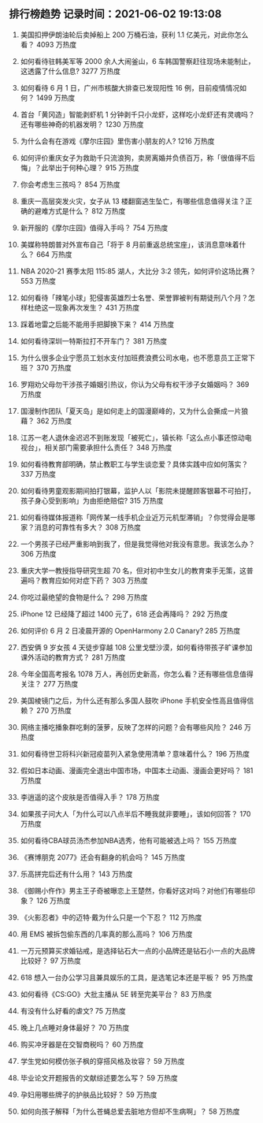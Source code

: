 
## 排行榜趋势 记录时间：2021-06-02 19:13:08
  
  1. 美国扣押伊朗油轮后卖掉船上 200 万桶石油，获利 1.1 亿美元，对此你怎么看？ 4093 万热度
    
  2. 如何看待驻韩美军等 2000 余人大闹釜山，6 车韩国警察赶往现场未能制止，这透露了什么信息? 3277 万热度
    
  3. 如何看待 6 月 1 日，广州市核酸大排查已发现阳性 16 例，目前疫情情况如何？ 1499 万热度
    
  4. 首台「黄冈造」智能剥虾机 1 分钟剥千只小龙虾，这样吃小龙虾还有灵魂吗？还有哪些神奇的机器发明？ 1230 万热度
    
  5. 为什么会有在游戏《摩尔庄园》里伤害小朋友的人? 1216 万热度
    
  6. 如何评价重庆女子为救助千只流浪狗，卖房离婚并负债百万，称「很值得不后悔」？此举出于何种心理？ 915 万热度
    
  7. 你会考虑生三孩吗？ 854 万热度
    
  8. 重庆一高层突发火灾，女子从 13 楼翻窗逃生坠亡，有哪些信息值得关注？正确的避难方式是什么？ 812 万热度
    
  9. 新开服的《摩尔庄园》值得入手吗？ 754 万热度
    
  10. 美媒称特朗普对外宣布自己「将于 8 月前重返总统宝座」，该消息意味着什么？ 664 万热度
    
  11. NBA 2020-21 赛季太阳 115:85 湖人，大比分 3:2 领先，如何评价这场比赛？ 553 万热度
    
  12. 如何看待「辣笔小球」犯侵害英雄烈士名誉、荣誉罪被判有期徒刑八个月？怎样杜绝这一现象再次发生？ 431 万热度
    
  13. 踩着地雷之后能不能用手把脚换下来？ 414 万热度
    
  14. 如何看待深圳一特斯拉打不开车门？ 381 万热度
    
  15. 为什么很多企业宁愿员工划水支付加班费浪费公司水电，也不愿意员工正常下班？ 370 万热度
    
  16. 罗翔劝父母勿干涉孩子婚姻引热议，你认为父母有权干涉子女婚姻吗？ 369 万热度
    
  17. 国漫制作团队「夏天岛」是如何走上的国漫巅峰的，又为什么会撕成一片狼藉？ 362 万热度
    
  18. 江苏一老人退休金迟迟不到账发现「被死亡」，镇长称「这么点小事还惊动电视台」，相关部门需要承担什么责任？ 348 万热度
    
  19. 如何看待教育部明确，禁止教职工与学生谈恋爱？具体实践中应如何落实？ 337 万热度
    
  20. 如何看待男童观影期间拍打银幕，监护人以「影院未提醒顾客银幕不可拍打，孩子身心受到影响」为由拒绝赔偿? 315 万热度
    
  21. 如何看待媒体报道称「网传某一线手机企业近万元机型滞销」？你觉得会是哪家？消息的可靠性有多大？ 308 万热度
    
  22. 一个男孩子已经严重影响到我了，但是我觉得他对我没有意思。我该怎么办？ 306 万热度
    
  23. 重庆大学一教授指导研究生超 70 名，但对初中生女儿的教育束手无策，这普遍吗？教育应如何对症下药？ 303 万热度
    
  24. 你吃过最绝望的食物是什么？ 298 万热度
    
  25. iPhone 12 已经降了超过 1400 元了，618 还会再降吗？ 292 万热度
    
  26. 如何评价 6 月 2 日凌晨开源的 OpenHarmony 2.0 Canary? 285 万热度
    
  27. 西安俩 9 岁女孩 4 天徒步穿越 108 公里戈壁沙漠，如何看待带孩子旷课参加课外活动的教育方式？ 281 万热度
    
  28. 今年全国高考报名 1078 万人，再创历史新高，你怎么看？还有哪些信息值得关注？ 277 万热度
    
  29. 美国棱镜门之后，为什么还有那么多国人鼓吹 iPhone 手机安全性高且值得信赖？ 270 万热度
    
  30. 网络主播吃播象群吃剩的菠萝，反映了怎样的问题？会有哪些风险？ 246 万热度
    
  31. 如何看待世卫将科兴新冠疫苗列入紧急使用清单？意味着什么？ 196 万热度
    
  32. 假如日本动画、漫画完全退出中国市场，中国本土动画、漫画会更好吗？ 181 万热度
    
  33. 李逍遥的这个皮肤是否值得入手？ 178 万热度
    
  34. 如果孩子问大人「为什么可以八点半后不睡我就非要睡」，该如何回答？ 170 万热度
    
  35. 如何看待CBA球员汤杰参加NBA选秀，他有可能被选上吗？ 155 万热度
    
  36. 《赛博朋克 2077》还会有翻身的机会吗？ 145 万热度
    
  37. 乐高拼完后还有什么用？ 143 万热度
    
  38. 《御赐小仵作》男主王子奇被曝恋上王楚然，你看好这对吗？对他们有哪些印象？ 126 万热度
    
  39. 《火影忍者》中的迈特·戴为什么只是一个下忍？ 112 万热度
    
  40. 用 EMS 被拆包偷东西的几率真的那么高吗？ 106 万热度
    
  41. 一万元预算买求婚钻戒，是选择钻石大一点的小品牌还是钻石小一点的大品牌比较好？ 97 万热度
    
  42. 618 想入一台办公学习且兼具娱乐的工具，是选笔记本还是平板？ 95 万热度
    
  43. 如何看待《CS:GO》大批主播从 5E 转至完美平台？ 83 万热度
    
  44. 有没有什么好看的虐文? 75 万热度
    
  45. 晚上几点睡对身体最好？ 70 万热度
    
  46. 购买冲牙器是在交智商税吗？ 60 万热度
    
  47. 学生党如何模仿张子枫的穿搭风格及妆容？ 59 万热度
    
  48. 毕业论文开题报告的文献综述要怎么写？ 59 万热度
    
  49. 孕妇用哪些牌子的护肤品比较好？ 59 万热度
    
  50. 如何向孩子解释「为什么苍蝇总爱去脏地方但却不生病啊」？ 58 万热度
    